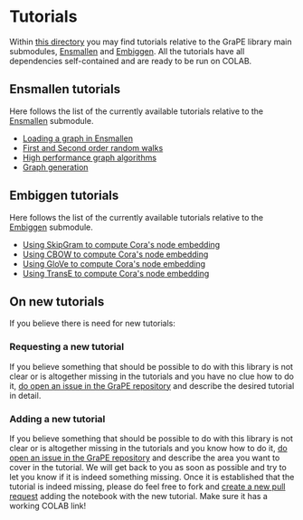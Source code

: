 # Tutorials
Within [this directory](https://github.com/AnacletoLAB/grape/tree/main/tutorials) you may find tutorials relative to the GraPE library main submodules, [Ensmallen](https://github.com/AnacletoLAB/ensmallen) and [Embiggen](https://github.com/monarch-initiative/embiggen). All the tutorials have all dependencies self-contained and are ready to be run on COLAB.

## Ensmallen tutorials
Here follows the list of the currently available tutorials relative to the [Ensmallen](https://github.com/AnacletoLAB/ensmallen) submodule.

* [Loading a graph in Ensmallen](https://github.com/AnacletoLAB/grape/blob/main/tutorials/Loading_a_Graph_in_Ensmallen.ipynb)
* [First and Second order random walks](https://github.com/AnacletoLAB/grape/blob/main/tutorials/First_and_Second_order_random_walks.ipynb)
* [High performance graph algorithms](https://github.com/AnacletoLAB/grape/blob/main/tutorials/High_performance_graph_algorithms.ipynb)
* [Graph generation](https://github.com/AnacletoLAB/grape/blob/main/tutorials/Graph_generation.ipynb)

## Embiggen tutorials
Here follows the list of the currently available tutorials relative to the [Embiggen](https://github.com/monarch-initiative/embiggen) submodule.

* [Using SkipGram to compute Cora's node embedding](https://github.com/AnacletoLAB/grape/blob/main/tutorials/SkipGram_to_embed_Cora.ipynb)
* [Using CBOW to compute Cora's node embedding](https://github.com/AnacletoLAB/grape/blob/main/tutorials/Using_CBOW_to_embed_Cora.ipynb)
* [Using GloVe to compute Cora's node embedding](https://github.com/AnacletoLAB/grape/blob/main/tutorials/GloVe_to_embed_Cora.ipynb)
* [Using TransE to compute Cora's node embedding](https://github.com/AnacletoLAB/grape/blob/main/tutorials/TransE_to_embed_Cora.ipynb)

## On new tutorials
If you believe there is need for new tutorials:

### Requesting a new tutorial
If you believe something that should be possible to do with this library is not clear or is altogether missing in the tutorials and you have no clue how to do it, [do open an issue in the GraPE repository](https://github.com/AnacletoLAB/grape/issues/new) and describe the desired tutorial in detail.

### Adding a new tutorial
If you believe something that should be possible to do with this library is not clear or is altogether missing in the tutorials and you know how to do it, [do open an issue in the GraPE repository](https://github.com/AnacletoLAB/grape/issues/new) and describe the area you want to cover in the tutorial. We will get back to you as soon as possible and try to let you know if it is indeed something missing. Once it is established that the tutorial is indeed missing, please do feel free to fork and [create a new pull request](https://github.com/AnacletoLAB/grape/compare) adding the notebook with the new tutorial. Make sure it has a working COLAB link!
